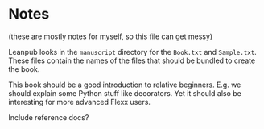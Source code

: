 # Notes

(these are mostly notes for myself, so this file can get messy)

Leanpub looks in the `manuscript` directory for the `Book.txt` and `Sample.txt`.
These files contain the names of the files that should be bundled to create the
book.

This book should be a good introduction to relative beginners. E.g. we should
explain some Python stuff like decorators. Yet it should also be interesting
for more advanced Flexx users.

Include reference docs?
